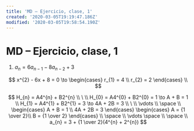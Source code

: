 ```yaml
---
title: 'MD – Ejercicio, clase, 1'
created: '2020-03-05T19:19:47.186Z'
modified: '2020-03-05T19:58:54.190Z'
---
```


# MD – Ejercicio, clase, 1

1. $a_{n} = 6a_{n-1} - 8a_{n-2} + 3$

$$
x^{2} - 6x + 8 = 0 \to
\begin{cases}
r_{1} = 4 \\
r_{2} = 2
\end{cases} \\
$$

$$
H_{n} = A4^{n} + B2^{n} \\
\ \\
H_{0} = A4^{0} + B2^{0} = 1 \to A + B = 1 \\
H_{1} = A4^{1} + B2^{1} = 3 \to 4A + 2B = 3 \\
\ \\
\vdots \\
\space \\
\begin{cases}
A + B = 1 \\
4A + 2B = 3
\end{cases}
\begin{cases}
A = {1 \over 2}\\
B = {1 \over 2}
\end{cases} \\
\space \\
\vdots
\space \\
\space \\
a_{n} = 3 + {1 \over 2}(4^{n} + 2^{n})
$$
